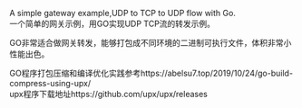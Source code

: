 
A simple gateway example,UDP to TCP to UDP flow with Go.  
一个简单的网关示例，用GO实现UDP TCP流的转发示例。

GO非常适合做网关转发，能够打包成不同环境的二进制可执行文件，体积非常小性能出色。

GO程序打包压缩和编译优化实践参考https://abelsu7.top/2019/10/24/go-build-compress-using-upx/  
upx程序下载地址https://github.com/upx/upx/releases
